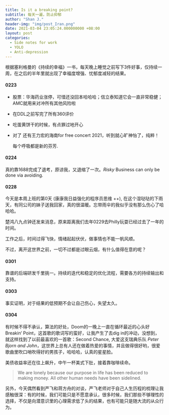 ```yaml
---
title: Is it a breaking point?
subtitle: 每天一遍，防止抑郁
author: "Shan J."
header-img: "img/post_Iran.png"
date: 2021-03-04 23:05:24.000000000 +08:00
layout: post
categories:
  - Side notes for work
  - YOLO
  - Anti-depression
---
```


根据塞利格曼的《持续的幸福》一书，每天晚上睡觉之前写下3件好事，仅持续一周，在之后的半年里就出现了幸福度增强、忧郁度减轻的结果。

#### 0223

- 股票：华海药业涨停，可惜还没回本哈哈哈；信立泰知道它会一直非常稳健；AMC就用来对冲所有其他风险啦

- 在DDL之前写完了所有360评价

- 吃蛋黄饼干的时候，有点罪过地开心

- 对了 还有王力宏的海南for free concert 2021，听到就心旷神怡了，纯粹！

  每个呼吸都是新的芬芳.

#### 0224

真的靠1688完成了退考，原谅我，又退缩了一次。*Risky* Business can only be done via avoiding.

#### 0228

今天是本周上班的第0天 (康康我日益强化的程序员思维 ++),  在这个湿哒哒的下雨天，有同公司的妹子送我回家，真的很温暖。忘带雨伞的我似乎没有那么伤心了哈哈哈。

楚鸿八九点钟还发来消息，原来距离我们去年0229去Philly玩耍已经过去了一年的时间。

工作之后，时间过得飞快，情绪起起伏伏，做事情也不能一帆风顺。

不过，离开这世界之前，一切不过都是过眼云烟，有什么值得在意的呢？

#### 0301

靠谱的后端研发千里挑一。持续的迭代和稳定的优化流程，需要各方的持续输出和支持。

####  0303

事实证明，对于结果的低预期不会让自己伤心，失望太久。

#### 0304

有时候不得不承认，算法的好处，Doom的一晚上一直在循环最近的心头好Breakin‘ Point，这首歌的歌词写的蛮好，让我产生了去dig in的冲动，没想到，就这样找到了以前最喜欢的一首歌：Second Chance, 大爱这支瑞典乐队 *Peter Bjorn and John*，这世界上总有人还在做着热爱的事情，并且做得很好哟，很爱歌曲里吹口哨吹得好的男孩子，哈哈哈，认真的星星脸。

美债收益率还在往上飙升，中午一杯美式下肚，接着靠咖啡续命。

> We are lonely because our purpose in life has been reduced to making money.  All other human needs have been sidelined.

另外，今天偶然看到严飞和蒋方舟的对谈，严飞老师对于自己人生历程的梳理让我感触很深：有的时候，我们可能只是不愿意承认，很多时候，我们那些不够理性的选择，不仅是向潜意识里的心理需求低了头的结果，也有可能只是随大流的从众行为。
